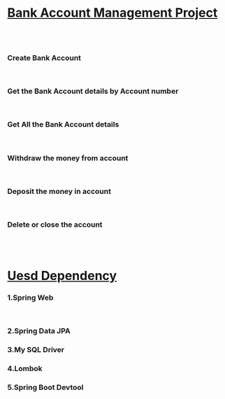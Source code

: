 <h1><b><u>Bank Account Management Project</u></b></h1><br><br>
<h3> Create Bank Account</h3><br>
<h3>Get the Bank Account details by Account number</h3><br>
<h3> Get All the Bank Account details</h3><br>
<h3> Withdraw the money from account</h3><br>
<h3> Deposit the money in account</h3><br>
<h3>Delete or close the account</h3><br><br>
<h1><u>Uesd Dependency</u></h1>
<h3>1.Spring Web</h3><br>
<h3>2.Spring Data JPA</h3>
<h3>3.My SQL Driver</h3>
<h3>4.Lombok</h3>
<h3>5.Spring Boot Devtool</h3>
